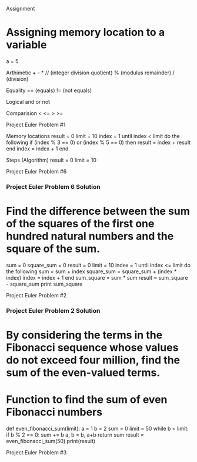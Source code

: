 Assignment
# Assigning memory location to a variable
a = 5

Arthimetic
    +
    -
    *
    // (integer division quotient)
    % (modulus remainder)
    / (division)

Equality
    == (equals)
    != (not equals)

Logical
    and
    or
    not

Comparision
    <
    <=
    >
    >=




Project Euler Problem #1

Memory locations
    result = 0
    limit = 10
    index = 1
    until index < limit do the following
        if (index % 3 == 0) or (index % 5 == 0) then
            result = index + result
        end
        index = index + 1
    end

Steps (Algorithm)
    result = 0
    limit = 10



Project Euler Problem #6

### Project Euler Problem 6 Solution ###
# Find the difference between the sum of the squares of the first one hundred natural numbers and the square of the sum.

sum = 0 
square_sum = 0
result = 0
limit = 10
index = 1
until index <= limit do the following
    sum = sum + index
    square_sum = square_sum + (index * index)
    index = index + 1
end
sum_square = sum * sum
result = sum_square - square_sum
print sum_square


Project Euler Problem #2

### Project Euler Problem 2 Solution ###
# By considering the terms in the Fibonacci sequence whose values do not exceed four million, find the sum of the even-valued terms.

# Function to find the sum of even Fibonacci numbers

def even_fibonacci_sum(limit):
    a = 1
    b = 2
    sum = 0
    limit = 50
    while b < limit:
        if b % 2 == 0:
            sum += b
        a, b = b, a+b
    return sum
result = even_fibonacci_sum(50)
print(result)

Project Euler Problem #3